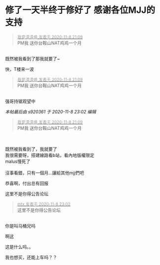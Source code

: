 # 修了一天半终于修好了 感谢各位MJJ的支持


<div class="quote"><blockquote><font size="2"><a href="https://www.hostloc.com/forum.php?mod=redirect&amp;goto=findpost&amp;pid=9422210&amp;ptid=764118" target="_blank"><font color="#999999">我是渣渣盛 发表于 2020-11-8 21:09</font></a></font><br />
PM我 送你台鞍山NAT鸡鸡一个月</blockquote></div><br />
既然被我看到了那我就要了~

快，T楼来一波<img src="static/image/smiley/default/titter.gif" smilieid="9" border="0" alt="" />

<div class="quote"><blockquote><font size="2"><a href="https://www.hostloc.com/forum.php?mod=redirect&amp;goto=findpost&amp;pid=9422210&amp;ptid=764118" target="_blank"><font color="#999999">我是渣渣盛 发表于 2020-11-8 21:09</font></a></font><br />
PM我 送你台鞍山NAT鸡鸡一个月</blockquote></div><br />
强哥持锯观望中

<i class="pstatus"> 本帖最后由 s920361 于 2020-11-8 23:02 编辑 </i><br />
<div class="quote"><blockquote><font size="2"><a href="https://www.hostloc.com/forum.php?mod=redirect&amp;goto=findpost&amp;pid=9422210&amp;ptid=764118" target="_blank"><font color="#999999">我是渣渣盛 发表于 2020-11-8 21:09</font></a></font><br />
PM我 送你台鞍山NAT鸡鸡一个月</blockquote></div><br />
<br />
既然被我看到了，我就要了<img src="static/image/smiley/default/lol.gif" smilieid="12" border="0" alt="" /><br />
我很需要呀，搭建線路看b站，看內地版權限定<br />
malus慢死了<br />
<br />
沒事看錯，只有一個月...讓給其他mjj們吧

恭喜啊，付出总有回报

这里不是你得公告论坛

<div class="quote"><blockquote><font size="2"><a href="https://www.hostloc.com/forum.php?mod=redirect&amp;goto=findpost&amp;pid=9422800&amp;ptid=764118" target="_blank"><font color="#999999">mtx 发表于 2020-11-8 23:02</font></a></font><br />
这里不是你得公告论坛</blockquote></div><br />
你是叫马桶兄吗

啊这

这是什么吗。。<img id="aimg_Qy0VC" onclick="zoom(this, this.src, 0, 0, 0)" class="zoom" src="https://cdn.jsdelivr.net/gh/hishis/forum-master/public/images/patch.gif" onmouseover="img_onmouseoverfunc(this)" onload="thumbImg(this)" border="0" alt="" />

我也想买，还能上车吗？？<img id="aimg_C2989" onclick="zoom(this, this.src, 0, 0, 0)" class="zoom" src="https://cdn.jsdelivr.net/gh/hishis/forum-master/public/images/patch.gif" onmouseover="img_onmouseoverfunc(this)" onload="thumbImg(this)" border="0" alt="" />

